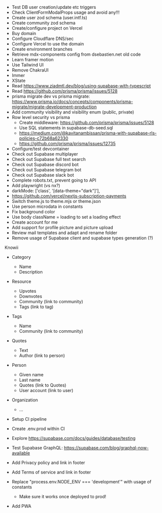 - Test DB user creation/update etc triggers
- Check ClientFormModalProps usage and avoid any!!!
- Create user zod schema (user.intf.ts)
- Create community zod schema
- Create/configure project on Vercel
- Buy domain
- Configure Cloudflare DNS/sec
- Configure Vercel to use the domain
- Create environment branches
- Retrieve mdx-components config from dsebastien.net old code
- Learn framer motion
- Use Tailwind UI
- Remove ChakraUI
- Immer
- XState
- Read https://www.ziadmtl.dev/blog/using-supabase-with-typescript
- Read https://github.com/prisma/prisma/issues/5128
- prisma migrate dev vs prisma migrate: https://www.prisma.io/docs/concepts/components/prisma-migrate/migrate-development-production
- Add community visibility and visibility enum (public, private)
- Row level security vs prisma
  - Create middleware: https://github.com/prisma/prisma/issues/5128
  - Use SQL statements in supabase-db-seed.sql
  - https://medium.com/@kavitanambissan/prisma-with-supabase-rls-policies-c72b68a62330
  - https://github.com/prisma/prisma/issues/12735
- Configure/test devcontainer
- Check out Supabase multiplayer
- Check out Supabase full text search
- Check out Supabase discord bot
- Check out Supabase telegram bot
- Check out Supabase slack bot
- Complete robots.txt, prevent going to API
- Add playwright (vs nx?)
- darkMode: ['class', '[data-theme="dark"]'],
- https://github.com/vercel/nextjs-subscription-payments
- Switch theme.js to theme.mjs or theme.json
- Use person microdata in constants
- Fix background color
- Use body className = loading to set a loading effect
- Create account for me
- Add support for profile picture and picture upload
- Review mail templates and adapt and rename folder
- Remove usage of Supabase client and supabase types generation (?)

Knowii

- Category
  - Name
  - Description
- Resource
  - Upvotes
  - Downvotes
  - Community (link to community)
  - Tags (link to tag)
- Tags
  - Name
  - Community (link to community)
- Quotes
  - Text
  - Author (link to person)
- Person
  - Given name
  - Last name
  - Quotes (link to Quotes)
  - User account (link to user)
- Organization

  - ...

- Setup CI pipeline
- Create .env.prod within CI
- Explore https://supabase.com/docs/guides/database/testing
- Test Supabase GraphQL: https://supabase.com/blog/graphql-now-available
- Add Privacy policy and link in footer
- Add Terms of service and link in footer
- Replace "process.env.NODE_ENV === 'development'" with usage of constants
  - Make sure it works once deployed to prod!
- Add PWA
